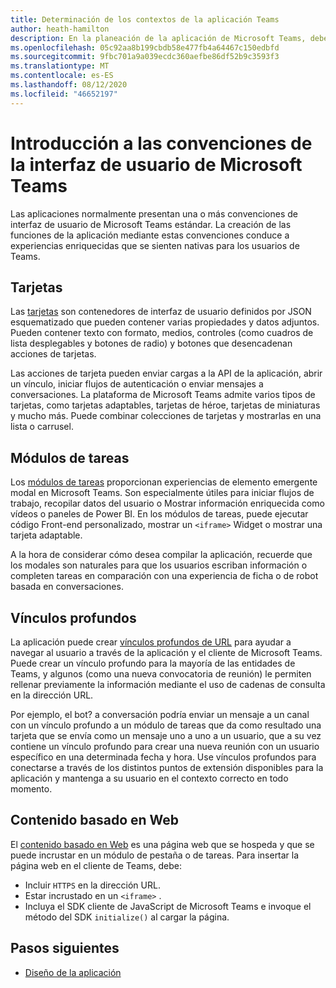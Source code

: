 ```yaml
---
title: Determinación de los contextos de la aplicación Teams
author: heath-hamilton
description: En la planeación de la aplicación de Microsoft Teams, debe decidir si la aplicación se usará en espacios de colaboración, espacios personales o ambos.
ms.openlocfilehash: 05c92aa8b199cbdb58e477fb4a64467c150edbfd
ms.sourcegitcommit: 9fbc701a9a039ecdc360aefbe86df52b9c3593f3
ms.translationtype: MT
ms.contentlocale: es-ES
ms.lasthandoff: 08/12/2020
ms.locfileid: "46652197"
---
```

# <a name="getting-to-know-teams-ui-conventions"></a>Introducción a las convenciones de la interfaz de usuario de Microsoft Teams

Las aplicaciones normalmente presentan una o más convenciones de interfaz de usuario de Microsoft Teams estándar. La creación de las funciones de la aplicación mediante estas convenciones conduce a experiencias enriquecidas que se sienten nativas para los usuarios de Teams.

## <a name="cards"></a>Tarjetas

Las [tarjetas](~/task-modules-and-cards/what-are-cards.md) son contenedores de interfaz de usuario definidos por JSON esquematizado que pueden contener varias propiedades y datos adjuntos. Pueden contener texto con formato, medios, controles (como cuadros de lista desplegables y botones de radio) y botones que desencadenan acciones de tarjetas.

Las acciones de tarjeta pueden enviar cargas a la API de la aplicación, abrir un vínculo, iniciar flujos de autenticación o enviar mensajes a conversaciones. La plataforma de Microsoft Teams admite varios tipos de tarjetas, como tarjetas adaptables, tarjetas de héroe, tarjetas de miniaturas y mucho más. Puede combinar colecciones de tarjetas y mostrarlas en una lista o carrusel.

## <a name="task-modules"></a>Módulos de tareas

Los [módulos de tareas](~/task-modules-and-cards/what-are-task-modules.md) proporcionan experiencias de elemento emergente modal en Microsoft Teams. Son especialmente útiles para iniciar flujos de trabajo, recopilar datos del usuario o Mostrar información enriquecida como vídeos o paneles de Power BI. En los módulos de tareas, puede ejecutar código Front-end personalizado, mostrar un `<iframe>` Widget o mostrar una tarjeta adaptable.

A la hora de considerar cómo desea compilar la aplicación, recuerde que los modales son naturales para que los usuarios escriban información o completen tareas en comparación con una experiencia de ficha o de robot basada en conversaciones.

## <a name="deep-links"></a>Vínculos profundos

La aplicación puede crear [vínculos profundos de URL](~/concepts/build-and-test/deep-links.md) para ayudar a navegar al usuario a través de la aplicación y el cliente de Microsoft Teams. Puede crear un vínculo profundo para la mayoría de las entidades de Teams, y algunos (como una nueva convocatoria de reunión) le permiten rellenar previamente la información mediante el uso de cadenas de consulta en la dirección URL. 

Por ejemplo, el bot? a conversación podría enviar un mensaje a un canal con un vínculo profundo a un módulo de tareas que da como resultado una tarjeta que se envía como un mensaje uno a uno a un usuario, que a su vez contiene un vínculo profundo para crear una nueva reunión con un usuario específico en una determinada fecha y hora. Use vínculos profundos para conectarse a través de los distintos puntos de extensión disponibles para la aplicación y mantenga a su usuario en el contexto correcto en todo momento.

## <a name="web-based-content"></a>Contenido basado en Web

El [contenido basado en Web](~/tabs/how-to/create-tab-pages/content-page.md) es una página web que se hospeda y que se puede incrustar en un módulo de pestaña o de tareas. Para insertar la página web en el cliente de Teams, debe:

* Incluir `HTTPS` en la dirección URL.
* Estar incrustado en un `<iframe>` .
* Incluya el SDK cliente de JavaScript de Microsoft Teams e invoque el método del SDK `initialize()` al cargar la página.

## <a name="next-steps"></a>Pasos siguientes

* [Diseño de la aplicación](../../tabs/design/tabs.md)
